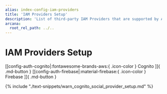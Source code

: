 ```yaml
---
alias: index-config-iam-providers
title: 'IAM Providers Setup'
description: 'List of third-party IAM Providers that are supported by Arcana Auth for onboarding Web3 app users in apps integrated with the Arcana SDK.'
arcana:
  root_rel_path: ../..
---
```


# IAM Providers Setup

[[config-auth-cognito|:fontawesome-brands-aws:{ .icon-color } Cognito ]]{ .md-button }
[[config-auth-firebase|:material-firebase:{ .icon-color } Firebase ]]{ .md-button }

{% include "./text-snippets/warn_cognito_social_provider_setup.md" %}   
